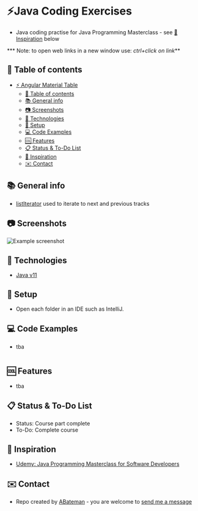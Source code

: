 # :zap:Java Coding Exercises
 
* Java coding practise for Java Programming Masterclass - see [:clap: Inspiration](#clap-inspiration) below

*** Note: to open web links in a new window use: _ctrl+click on link_**

## :page_facing_up: Table of contents

* [:zap: Angular Material Table](#zap-angular-material-table)
  * [:page_facing_up: Table of contents](#page_facing_up-table-of-contents)
  * [:books: General info](#books-general-info)
  * [:camera: Screenshots](#camera-screenshots)
  * [:signal_strength: Technologies](#signal_strength-technologies)
  * [:floppy_disk: Setup](#floppy_disk-setup)
  * [:computer: Code Examples](#computer-code-examples)
  * [:cool: Features](#cool-features)
  * [:clipboard: Status & To-Do List](#clipboard-status--to-do-list)
  * [:clap: Inspiration](#clap-inspiration)
  * [:envelope: Contact](#envelope-contact)

## :books: General info

* [listIterator](https://www.geeksforgeeks.org/arraylist-listiterator-method-in-java-with-examples/) used to iterate to next and previous tracks

## :camera: Screenshots

![Example screenshot](./img/java.jpg)

## :signal_strength: Technologies

* [Java v11](https://www.java.com/en/)

## :floppy_disk: Setup

* Open each folder in an IDE such as IntelliJ.

## :computer: Code Examples

* tba

```typescript

```

## :cool: Features

* tba

## :clipboard: Status & To-Do List

* Status: Course part complete
* To-Do: Complete course

## :clap: Inspiration

* [Udemy: Java Programming Masterclass for Software Developers](https://www.udemy.com/course/java-the-complete-java-developer-course/learn/lecture/3561816#overview)

## :envelope: Contact

* Repo created by [ABateman](https://www.andrewbateman.org) - you are welcome to [send me a message](https://andrewbateman.org/contact)